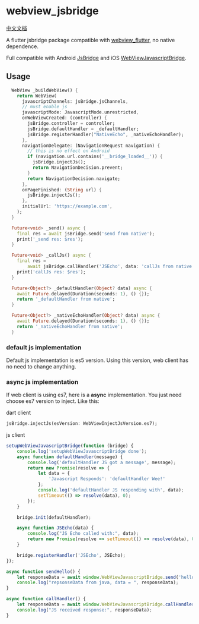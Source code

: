 # webview_jsbridge

[中文文档](https://github.com/Pigcasso/webview_jsbridge/blob/main/doc/README.zh_CN.md)

A flutter jsbridge package compatible with [webview_flutter](https://github.com/flutter/plugins/tree/master/packages/webview_flutter/webview_flutter), no native dependence.

Full compatible with Android [JsBridge](https://github.com/lzyzsd/JsBridge) and iOS [WebViewJavascriptBridge](https://github.com/marcuswestin/WebViewJavascriptBridge).

## Usage

```dart
  WebView _buildWebView() {
    return WebView(
      javascriptChannels: jsBridge.jsChannels,
      // must enable js
      javascriptMode: JavascriptMode.unrestricted,
      onWebViewCreated: (controller) {
        jsBridge.controller = controller;
        jsBridge.defaultHandler = _defaultHandler;
        jsBridge.registerHandler("NativeEcho", _nativeEchoHandler);
      },
      navigationDelegate: (NavigationRequest navigation) {
        // this is no effect on Android
        if (navigation.url.contains('__bridge_loaded__')) {
          jsBridge.injectJs();
          return NavigationDecision.prevent;
        }
        return NavigationDecision.navigate;
      },
      onPageFinished: (String url) {
        jsBridge.injectJs();
      },
      initialUrl: 'https://example.com',
    );
  }

  Future<void> _send() async {
    final res = await jsBridge.send('send from native');
    print('_send res: $res');
  }

  Future<void> _callJs() async {
    final res =
        await jsBridge.callHandler('JSEcho', data: 'callJs from native');
    print('callJs res: $res');
  }

  Future<Object?> _defaultHandler(Object? data) async {
    await Future.delayed(Duration(seconds: 1), () {});
    return '_defaultHandler from native';
  }

  Future<Object?> _nativeEchoHandler(Object? data) async {
    await Future.delayed(Duration(seconds: 1), () {});
    return '_nativeEchoHandler from native';
  }
```

### default js implementation

Default js implementation is es5 version. Using this version, web client has no need to change anything.

### async js implementation

If web client is using es7, here is a **async** implementation. You just need choose es7 version to inject. Like this:

dart client

```dart
jsBridge.injectJs(esVersion: WebViewInjectJsVersion.es7);
```

js client

```js
setupWebViewJavascriptBridge(function (bridge) {
    console.log('setupWebViewJavascriptBridge done');
    async function defaultHandler(message) {
        console.log('defaultHandler JS got a message', message);
        return new Promise(resolve => {
            let data = {
                'Javascript Responds': 'defaultHandler Wee!'
            };
            console.log('defaultHandler JS responding with', data);
            setTimeout(() => resolve(data), 0);
        });
    }

    bridge.init(defaultHandler);

    async function JSEcho(data) {
        console.log("JS Echo called with:", data);
        return new Promise(resolve => setTimeout(() => resolve(data), 0));
    }

    bridge.registerHandler('JSEcho', JSEcho);
});

async function sendHello() {
    let responseData = await window.WebViewJavascriptBridge.send('hello');
    console.log("repsonseData from java, data = ", responseData);
}

async function callHandler() {
    let responseData = await window.WebViewJavascriptBridge.callHandler('NativeEcho', { 'key': 'value' });
    console.log("JS received response:", responseData);
}
```
